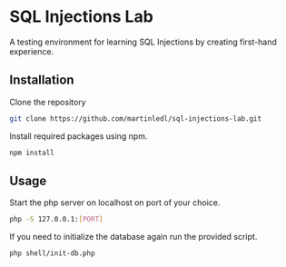 # SQL Injections Lab

A testing environment for learning SQL Injections by creating first-hand experience.

## Installation

Clone the repository

```bash
git clone https://github.com/martinledl/sql-injections-lab.git
```

Install required packages using npm.
```bash
npm install
```

## Usage

Start the php server on localhost on port of your choice.
```bash
php -S 127.0.0.1:[PORT]
```

If you need to initialize the database again run the provided script.
```bash
php shell/init-db.php
```

